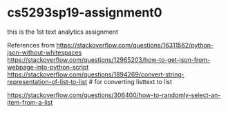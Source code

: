 # cs5293sp19-assignment0
this is the 1st text analytics assignment

References from
https://stackoverflow.com/questions/16311562/python-json-without-whitespaces
https://stackoverflow.com/questions/12965203/how-to-get-json-from-webpage-into-python-script
https://stackoverflow.com/questions/1894269/convert-string-representation-of-list-to-list # for converting listtext to list

https://stackoverflow.com/questions/306400/how-to-randomly-select-an-item-from-a-list


